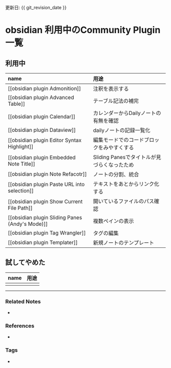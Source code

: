 更新日: {{ git_revision_date }}

# obsidian 利用中のCommunity Plugin一覧
## 利用中

| name                                            | 用途                                       |
|:----------------------------------------------- |:------------------------------------------ |
| [[obsidian plugin Admonition]]                  | 注釈を表示する                             |
| [[obsidian plugin Advanced Table]]              | テーブル記法の補完                         |
| [[obsidian plugin Calendar]]                    | カレンダーからDailyノートの有無を確認      |
| [[obsidian plugin Dataview]]                    | dailyノートの記録一覧化                    |
| [[obsidian plugin Editor Syntax Highlight]]     | 編集モードでのコードブロックをみやすくする |
| [[obsidian plugin Embedded Note Title]]         | Sliding Panesでタイトルが見づらくなったため                                   |
| [[obsidian plugin Note Refacotr]]               | ノートの分割、統合                         |
| [[obsidian plugin Paste URL into selection]]    | テキストをあとからリンク化する             |
| [[obsidian plugin Show Current File Path]]      | 開いているファイルのパス確認               |
| [[obsidian plugin Sliding Panes (Andy's Mode)]] | 複数ペインの表示                           |
| [[obsidian plugin Tag Wrangler]]                | タグの編集                                 |
| [[obsidian plugin Templater]]                   | 新規ノートのテンプレート                   |



## 試してやめた
| name | 用途 |
| ---- |:---- |
|      |      |



----
### Related Notes
- 

### References
- 

### Tags
- 